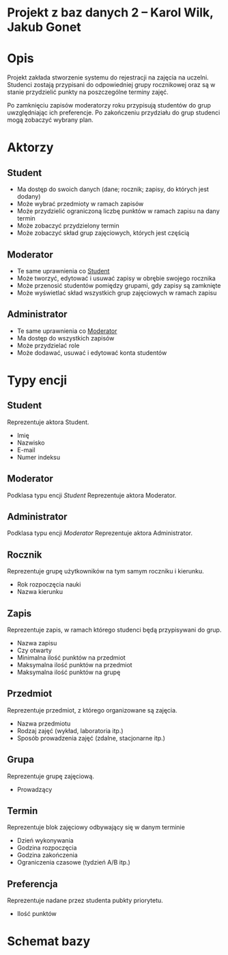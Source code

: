# Projekt z baz danych 2 – Karol Wilk, Jakub Gonet

# Opis

Projekt zakłada stworzenie systemu do rejestracji na zajęcia na uczelni.
Studenci zostają przypisani do odpowiedniej grupy rocznikowej oraz są w stanie przydzielić punkty na poszczególne terminy zajęć.

Po zamknięciu zapisów moderatorzy roku przypisują studentów do grup uwzględniając ich preferencje. Po zakończeniu przydziału do grup studenci mogą zobaczyć wybrany plan.

# Aktorzy

## Student

- Ma dostęp do swoich danych (dane; rocznik; zapisy, do których jest dodany)
- Może wybrać przedmioty w ramach zapisów
- Może przydzielić ograniczoną liczbę punktów w ramach zapisu na dany termin
- Może zobaczyć przydzielony termin
- Może zobaczyć skład grup zajęciowych, których jest częścią

## Moderator

- Te same uprawnienia co [Student](#Student)
- Może tworzyć, edytować i usuwać zapisy w obrębie swojego rocznika
- Może przenosić studentów pomiędzy grupami, gdy zapisy są zamknięte
- Może wyświetlać skład wszystkich grup zajęciowych w ramach zapisu

## Administrator

- Te same uprawnienia co [Moderator](#Moderator)
- Ma dostęp do wszystkich zapisów
- Może przydzielać role
- Może dodawać, usuwać i edytować konta studentów


# Typy encji

## Student

Reprezentuje aktora Student.
- Imię
- Nazwisko
- E-mail
- Numer indeksu

## Moderator

Podklasa typu encji _Student_
Reprezentuje aktora Moderator.

## Administrator

Podklasa typu encji _Moderator_
Reprezentuje aktora Administrator.

## Rocznik

Reprezentuje grupę użytkowników na tym samym roczniku i kierunku.
- Rok rozpoczęcia nauki
- Nazwa kierunku

## Zapis

Reprezentuje zapis, w ramach którego studenci będą przypisywani do grup.
- Nazwa zapisu
- Czy otwarty
- Minimalna ilość punktów na przedmiot
- Maksymalna ilość punktów na przedmiot
- Maksymalna ilość punktów na grupę

## Przedmiot

Reprezentuje przedmiot, z którego organizowane są zajęcia.
- Nazwa przedmiotu
- Rodzaj zajęć (wykład, laboratoria itp.)
- Sposób prowadzenia zajęć (zdalne, stacjonarne itp.)

## Grupa

Reprezentuje grupę zajęciową.
- Prowadzący

## Termin

Reprezentuje blok zajęciowy odbywający się w danym terminie
- Dzień wykonywania
- Godzina rozpoczęcia
- Godzina zakończenia
- Ograniczenia czasowe (tydzień A/B itp.)

## Preferencja

Reprezentuje nadane przez studenta pubkty priorytetu.
- Ilość punktów

# Schemat bazy
